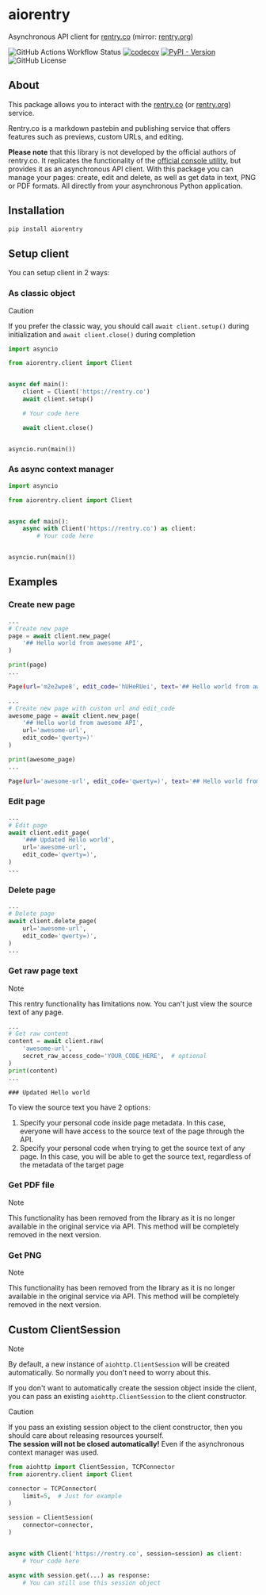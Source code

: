 # aiorentry

Asynchronous API client for [rentry.co](https://rentry.co) (mirror: [rentry.org](https://rentry.org))

![GitHub Actions Workflow Status](https://img.shields.io/github/actions/workflow/status/froosty/aiorentry/lint_and_test.yml)
[![codecov](https://codecov.io/gh/froosty/aiorentry/graph/badge.svg?token=FJBRTOQ2HR)](https://codecov.io/gh/froosty/aiorentry)
[![PyPI - Version](https://img.shields.io/pypi/v/aiorentry)](https://pypi.org/project/aiorentry/)
![GitHub License](https://img.shields.io/github/license/froosty/aiorentry)

## About

This package allows you to interact with the [rentry.co](https://rentry.co) (or [rentry.org](https://rentry.org)) service.

Rentry.co is a markdown pastebin and publishing service that offers features such as previews, custom URLs, and editing.

**Please note** that this library is not developed by the official authors of rentry.co. It replicates the functionality of the [official console utility](https://github.com/radude/rentry), but provides it as an asynchronous API client. With this package you can manage your pages: create, edit and delete, as well as get data in text, PNG or PDF formats. All directly from your asynchronous Python application.

## Installation

```bash
pip install aiorentry
```

## Setup client

You can setup client in 2 ways:

### As classic object

> [!CAUTION]
> If you prefer the classic way, you should call `await client.setup()` during initialization and `await client.close()` during completion

```python
import asyncio

from aiorentry.client import Client


async def main():
    client = Client('https://rentry.co')
    await client.setup()

    # Your code here

    await client.close()


asyncio.run(main())
```

### As async context manager

```python
import asyncio

from aiorentry.client import Client


async def main():
    async with Client('https://rentry.co') as client:
        # Your code here


asyncio.run(main())
```

## Examples

### Create new page

```python
...
# Create new page
page = await client.new_page(
    '## Hello world from awesome API',
)

print(page)
...
```

```bash
Page(url='m2e2wpe8', edit_code='hUHeRUei', text='## Hello world from awesome API')
```

```python
...
# Create new page with custom url and edit_code
awesome_page = await client.new_page(
    '## Hello world from awesome API',
    url='awesome-url',
    edit_code='qwerty=)'
)

print(awesome_page)
...
```

```bash
Page(url='awesome-url', edit_code='qwerty=)', text='## Hello world from awesome API')
```

### Edit page

```python
...
# Edit page
await client.edit_page(
    '### Updated Hello world',
    url='awesome-url',
    edit_code='qwerty=)',
)
...
```

### Delete page

```python
...
# Delete page
await client.delete_page(
    url='awesome-url',
    edit_code='qwerty=)',
)
...
```

### Get raw page text

> [!NOTE]
> This rentry functionality has limitations now. You can't just view the source text of any page.

```python
...
# Get raw content
content = await client.raw(
    'awesome-url',
    secret_raw_access_code='YOUR_CODE_HERE',  # optional
)
print(content)
...
```

```
### Updated Hello world
```

To view the source text you have 2 options:
1. Specify your personal code inside page metadata. In this case, everyone will have access to the source text of the page through the API.
2. Specify your personal code when trying to get the source text of any page. In this case, you will be able to get the source text, regardless of the metadata of the target page

### Get PDF file

> [!NOTE]
> This functionality has been removed from the library as it is no longer available in the original service via API. This method will be completely removed in the next version.

### Get PNG

> [!NOTE]
> This functionality has been removed from the library as it is no longer available in the original service via API. This method will be completely removed in the next version.

## Custom ClientSession

> [!NOTE]
> By default, a new instance of `aiohttp.ClientSession` will be created automatically. So normally you don't need to worry about this.

If you don't want to automatically create the session object inside the client, you can pass an existing `aiohttp.ClientSession` to the client constructor.

> [!CAUTION]
> If you pass an existing session object to the client constructor, then you should care about releasing resources yourself. \
> **The session will not be closed automatically!** Even if the asynchronous context manager was used.

```python
from aiohttp import ClientSession, TCPConnector
from aiorentry.client import Client

connector = TCPConnector(
    limit=5,  # Just for example
)

session = ClientSession(
    connector=connector,
)


async with Client('https://rentry.co', session=session) as client:
    # Your code here

async with session.get(...) as response:
    # You can still use this session object

```